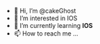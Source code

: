 - 👋 Hi, I’m @cakeGhost
- 👀 I’m interested in IOS
- 🌱 I’m currently learning **IOS**
- 📫 How to reach me ...

